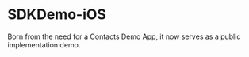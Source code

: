 SDKDemo-iOS
===========

Born from the need for a Contacts Demo App, it now serves as a public implementation demo. 
